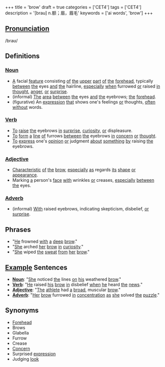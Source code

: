 +++
title = 'brow'
draft = true
categories = ['CET4']
tags = ['CET4']
description = '[brau] n.额；眉，眉毛'
keywords = ['ai words', 'brow']
+++

## [Pronunciation](/en/post/pronunciation/)
/braʊ/

## Definitions
### [Noun](/en/post/noun/)
- [A](/en/post/a/) facial [feature](/en/post/feature/) consisting [of](/en/post/of/) [the](/en/post/the/) [upper](/en/post/upper/) [part](/en/post/part/) [of](/en/post/of/) [the](/en/post/the/) [forehead](/en/post/forehead/), typically [between](/en/post/between/) [the](/en/post/the/) eyes [and](/en/post/and/) [the](/en/post/the/) hairline, [especially](/en/post/especially/) [when](/en/post/when/) furrowed [or](/en/post/or/) raised [in](/en/post/in/) [thought](/en/post/thought/), [anger](/en/post/anger/), [or](/en/post/or/) [surprise](/en/post/surprise/).
- (informal) [The](/en/post/the/) [area](/en/post/area/) [between](/en/post/between/) [the](/en/post/the/) eyes [and](/en/post/and/) [the](/en/post/the/) eyebrows; [the](/en/post/the/) [forehead](/en/post/forehead/).
- (figurative) An [expression](/en/post/expression/) [that](/en/post/that/) shows one's feelings [or](/en/post/or/) thoughts, [often](/en/post/often/) [without](/en/post/without/) words.

### [Verb](/en/post/verb/)
- [To](/en/post/to/) [raise](/en/post/raise/) [the](/en/post/the/) eyebrows [in](/en/post/in/) [surprise](/en/post/surprise/), [curiosity](/en/post/curiosity/), [or](/en/post/or/) displeasure.
- [To](/en/post/to/) [form](/en/post/form/) [a](/en/post/a/) [line](/en/post/line/) [of](/en/post/of/) furrows [between](/en/post/between/) [the](/en/post/the/) eyebrows [in](/en/post/in/) [concern](/en/post/concern/) [or](/en/post/or/) [thought](/en/post/thought/).
- [To](/en/post/to/) [express](/en/post/express/) one's [opinion](/en/post/opinion/) [or](/en/post/or/) judgment [about](/en/post/about/) [something](/en/post/something/) [by](/en/post/by/) raising [the](/en/post/the/) eyebrows.

### [Adjective](/en/post/adjective/)
- [Characteristic](/en/post/characteristic/) [of](/en/post/of/) [the](/en/post/the/) [brow](/en/post/brow/), [especially](/en/post/especially/) [as](/en/post/as/) regards [its](/en/post/its/) [shape](/en/post/shape/) [or](/en/post/or/) [appearance](/en/post/appearance/).
- Marking [a](/en/post/a/) person's [face](/en/post/face/) [with](/en/post/with/) wrinkles [or](/en/post/or/) creases, [especially](/en/post/especially/) [between](/en/post/between/) [the](/en/post/the/) eyes.

### [Adverb](/en/post/adverb/)
- (informal) [With](/en/post/with/) raised eyebrows, indicating skepticism, disbelief, [or](/en/post/or/) [surprise](/en/post/surprise/).

## Phrases
- "[He](/en/post/he/) frowned [with](/en/post/with/) [a](/en/post/a/) [deep](/en/post/deep/) [brow](/en/post/brow/)."
- "[She](/en/post/she/) arched [her](/en/post/her/) [brow](/en/post/brow/) [in](/en/post/in/) [curiosity](/en/post/curiosity/)."
- "[She](/en/post/she/) wiped [the](/en/post/the/) [sweat](/en/post/sweat/) [from](/en/post/from/) [her](/en/post/her/) [brow](/en/post/brow/)."

## [Example](/en/post/example/) Sentences
- **[Noun](/en/post/noun/)**: "[She](/en/post/she/) noticed [the](/en/post/the/) lines [on](/en/post/on/) [his](/en/post/his/) weathered [brow](/en/post/brow/)."
- **[Verb](/en/post/verb/)**: "[He](/en/post/he/) raised [his](/en/post/his/) [brow](/en/post/brow/) [in](/en/post/in/) disbelief [when](/en/post/when/) [he](/en/post/he/) heard [the](/en/post/the/) [news](/en/post/news/)."
- **[Adjective](/en/post/adjective/)**: "[The](/en/post/the/) [athlete](/en/post/athlete/) had [a](/en/post/a/) [broad](/en/post/broad/), muscular [brow](/en/post/brow/)."
- **[Adverb](/en/post/adverb/)**: "[Her](/en/post/her/) [brow](/en/post/brow/) furrowed [in](/en/post/in/) [concentration](/en/post/concentration/) [as](/en/post/as/) [she](/en/post/she/) solved [the](/en/post/the/) [puzzle](/en/post/puzzle/)."

## Synonyms
- [Forehead](/en/post/forehead/)
- Brows
- Glabella
- Furrow
- Crease
- [Concern](/en/post/concern/)
- Surprised [expression](/en/post/expression/)
- Judging [look](/en/post/look/)
